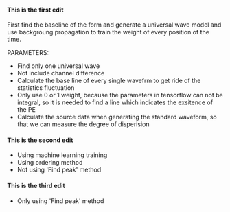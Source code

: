 #### This is the first edit
First find the  baseline of the form and generate a universal wave model and use backgroung propagation to train the weight of every position of the time. 

PARAMETERS:

* Find only one universal wave
* Not include channel difference
* Calculate the base line of every single wavefrm to get ride of the statistics fluctuation
* Only use 0 or 1 weight, because the parameters in tensorflow can not be integral, so it is needed to find a line which indicates the exsitence of the PE
* Calculate the source data when generating the standard waveform, so that we can measure the degree of disperision

#### This is the second edit

* Using machine learning training
* Using ordering method
* Not using 'Find peak' method

#### This is the third edit
* Only using 'Find peak' method